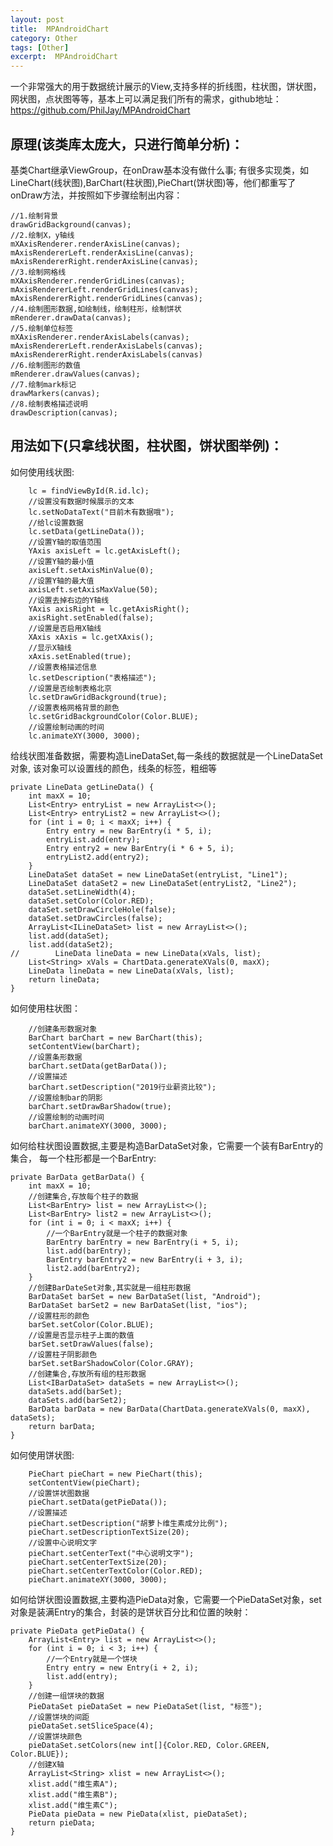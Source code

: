 ```yaml
---
layout: post
title:  MPAndroidChart
category: Other
tags: [Other]
excerpt:  MPAndroidChart
---
```




一个非常强大的用于数据统计展示的View,支持多样的折线图，柱状图，饼状图，网状图，点状图等等，基本上可以满足我们所有的需求，github地址：<https://github.com/PhilJay/MPAndroidChart>

## 原理(该类库太庞大，只进行简单分析)： ##

基类Chart继承ViewGroup，在onDraw基本没有做什么事; 
有很多实现类，如LineChart(线状图),BarChart(柱状图),PieChart(饼状图)等，他们都重写了onDraw方法，并按照如下步骤绘制出内容：

	//1.绘制背景
	drawGridBackground(canvas);
	//2.绘制X，y轴线
	mXAxisRenderer.renderAxisLine(canvas);
	mAxisRendererLeft.renderAxisLine(canvas);
	mAxisRendererRight.renderAxisLine(canvas);
	//3.绘制网格线
	mXAxisRenderer.renderGridLines(canvas);
	mAxisRendererLeft.renderGridLines(canvas);
	mAxisRendererRight.renderGridLines(canvas);
	//4.绘制图形数据,如绘制线，绘制柱形，绘制饼状
	mRenderer.drawData(canvas);
	//5.绘制单位标签
	mXAxisRenderer.renderAxisLabels(canvas);
	mAxisRendererLeft.renderAxisLabels(canvas);
	mAxisRendererRight.renderAxisLabels(canvas)
	//6.绘制图形的数值
	mRenderer.drawValues(canvas);
	//7.绘制mark标记
	drawMarkers(canvas);
	//8.绘制表格描述说明
	drawDescription(canvas);


## 用法如下(只拿线状图，柱状图，饼状图举例)： ##

如何使用线状图:


        lc = findViewById(R.id.lc);
        //设置没有数据时候展示的文本
        lc.setNoDataText("目前木有数据哦");
        //给lc设置数据
        lc.setData(getLineData());
        //设置Y轴的取值范围
        YAxis axisLeft = lc.getAxisLeft();
        //设置Y轴的最小值
        axisLeft.setAxisMinValue(0);
        //设置Y轴的最大值
        axisLeft.setAxisMaxValue(50);
        //设置去掉右边的Y轴线
        YAxis axisRight = lc.getAxisRight();
        axisRight.setEnabled(false);
        //设置是否启用X轴线
        XAxis xAxis = lc.getXAxis();
        //显示X轴线
        xAxis.setEnabled(true);
        //设置表格描述信息
        lc.setDescription("表格描述");
        //设置是否绘制表格北京
        lc.setDrawGridBackground(true);
        //设置表格网格背景的颜色
        lc.setGridBackgroundColor(Color.BLUE);
        //设置绘制动画的时间
        lc.animateXY(3000, 3000);

 

给线状图准备数据，需要构造LineDataSet,每一条线的数据就是一个LineDataSet对象, 该对象可以设置线的颜色，线条的标签，粗细等

    private LineData getLineData() {
        int maxX = 10;
        List<Entry> entryList = new ArrayList<>();
        List<Entry> entryList2 = new ArrayList<>();
        for (int i = 0; i < maxX; i++) {
            Entry entry = new BarEntry(i * 5, i);
            entryList.add(entry);
            Entry entry2 = new BarEntry(i * 6 + 5, i);
            entryList2.add(entry2);
        }
        LineDataSet dataSet = new LineDataSet(entryList, "Line1");
        LineDataSet dataSet2 = new LineDataSet(entryList2, "Line2");
        dataSet.setLineWidth(4);
        dataSet.setColor(Color.RED);
        dataSet.setDrawCircleHole(false);
        dataSet.setDrawCircles(false);
        ArrayList<ILineDataSet> list = new ArrayList<>();
        list.add(dataSet);
        list.add(dataSet2);
	//        LineData lineData = new LineData(xVals, list);
        List<String> xVals = ChartData.generateXVals(0, maxX);
        LineData lineData = new LineData(xVals, list);
        return lineData;
    }


如何使用柱状图：


        //创建条形数据对象
        BarChart barChart = new BarChart(this);
        setContentView(barChart);
        //设置条形数据
        barChart.setData(getBarData());
        //设置描述
        barChart.setDescription("2019行业薪资比较");
        //设置绘制bar的阴影
        barChart.setDrawBarShadow(true);
        //设置绘制的动画时间
        barChart.animateXY(3000, 3000);

 
如何给柱状图设置数据,主要是构造BarDataSet对象，它需要一个装有BarEntry的集合， 每一个柱形都是一个BarEntry:


    private BarData getBarData() {
        int maxX = 10;
        //创建集合,存放每个柱子的数据
        List<BarEntry> list = new ArrayList<>();
        List<BarEntry> list2 = new ArrayList<>();
        for (int i = 0; i < maxX; i++) {
            //一个BarEntry就是一个柱子的数据对象
            BarEntry barEntry = new BarEntry(i + 5, i);
            list.add(barEntry);
            BarEntry barEntry2 = new BarEntry(i + 3, i);
            list2.add(barEntry2);
        }
        //创建BarDateSet对象,其实就是一组柱形数据
        BarDataSet barSet = new BarDataSet(list, "Android");
        BarDataSet barSet2 = new BarDataSet(list, "ios");
        //设置柱形的颜色
        barSet.setColor(Color.BLUE);
        //设置是否显示柱子上面的数值
        barSet.setDrawValues(false);
        //设置柱子阴影颜色
        barSet.setBarShadowColor(Color.GRAY);
        //创建集合,存放所有组的柱形数据
        List<IBarDataSet> dataSets = new ArrayList<>();
        dataSets.add(barSet);
        dataSets.add(barSet2);
        BarData barData = new BarData(ChartData.generateXVals(0, maxX), dataSets);
        return barData;
    }

 

如何使用饼状图:


        PieChart pieChart = new PieChart(this);
        setContentView(pieChart);
        //设置饼状图数据
        pieChart.setData(getPieData());
        //设置描述
        pieChart.setDescription("胡萝卜维生素成分比例");
        pieChart.setDescriptionTextSize(20);
        //设置中心说明文字
        pieChart.setCenterText("中心说明文字");
        pieChart.setCenterTextSize(20);
        pieChart.setCenterTextColor(Color.RED);
        pieChart.animateXY(3000, 3000);

 

如何给饼状图设置数据,主要构造PieData对象，它需要一个PieDataSet对象，set对象是装满Entry的集合，封装的是饼状百分比和位置的映射：

	private PieData getPieData() {
	    ArrayList<Entry> list = new ArrayList<>();
	    for (int i = 0; i < 3; i++) {
	        //一个Entry就是一个饼块
	        Entry entry = new Entry(i + 2, i);
	        list.add(entry);
	    }
	    //创建一组饼块的数据
	    PieDataSet pieDataSet = new PieDataSet(list, "标签");
	    //设置饼块的间距
	    pieDataSet.setSliceSpace(4);
	    //设置饼块颜色
	    pieDataSet.setColors(new int[]{Color.RED, Color.GREEN, Color.BLUE});
	    //创建X轴
	    ArrayList<String> xlist = new ArrayList<>();
	    xlist.add("维生素A");
	    xlist.add("维生素B");
	    xlist.add("维生素C");
	    PieData pieData = new PieData(xlist, pieDataSet);
	    return pieData;
	}
